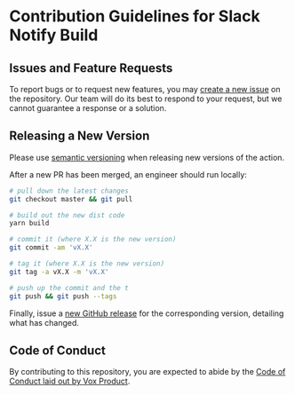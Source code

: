 # Contribution Guidelines for Slack Notify Build

## Issues and Feature Requests

To report bugs or to request new features, you may [create a new issue](https://github.com/voxmedia/github-action-slack-notify-build/issues) on the repository. Our team will do its best to respond to your request, but we cannot guarantee a response or a solution.

## Releasing a New Version

Please use [semantic versioning](https://semver.org) when releasing new versions of the action.

After a new PR has been merged, an engineer should run locally:

```bash
# pull down the latest changes
git checkout master && git pull

# build out the new dist code
yarn build

# commit it (where X.X is the new version)
git commit -am 'vX.X'

# tag it (where X.X is the new version)
git tag -a vX.X -m 'vX.X'

# push up the commit and the t
git push && git push --tags
```

Finally, issue a [new GitHub release](https://github.com/voxmedia/github-action-slack-notify-build/releases) for the corresponding version, detailing what has changed.

## Code of Conduct

By contributing to this repository, you are expected to abide by the [Code of Conduct laid out by Vox Product](http://code-of-conduct.voxmedia.com/).
